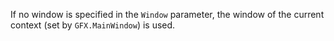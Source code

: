 If no window is specified in the `Window` parameter, the window of the current context (set by `GFX.MainWindow`) is used.